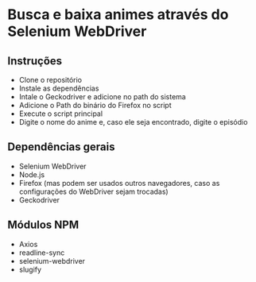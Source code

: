 # Busca e baixa animes através do Selenium WebDriver


## Instruções

   - Clone o repositório
   - Instale as dependências
   - Intale o Geckodriver e adicione no path do sistema
   - Adicione o Path do binário do Firefox no script
   - Execute o script principal
   - Digite o nome do anime e, caso ele seja encontrado, digite o episódio
 
 
 ## Dependências gerais
 
   - Selenium WebDriver
   - Node.js
   - Firefox (mas podem ser usados outros navegadores, caso as configurações do WebDriver sejam trocadas)
   - Geckodriver

## Módulos NPM

  - Axios
  - readline-sync
  - selenium-webdriver
  - slugify
 
 
